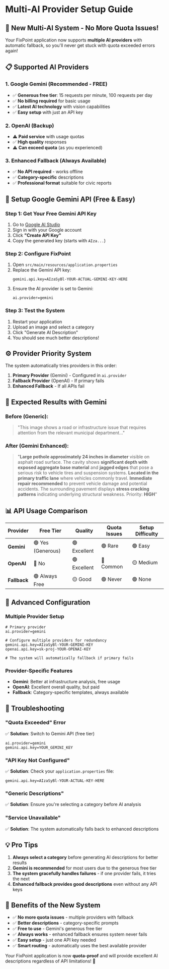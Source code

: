 # Multi-AI Provider Setup Guide

## 🚀 **New Multi-AI System - No More Quota Issues!**

Your FixPoint application now supports **multiple AI providers** with automatic fallback, so you'll never get stuck with quota exceeded errors again!

## **📋 Supported AI Providers**

### **1. Google Gemini (Recommended - FREE)**
- ✅ **Generous free tier**: 15 requests per minute, 100 requests per day
- ✅ **No billing required** for basic usage
- ✅ **Latest AI technology** with vision capabilities
- ✅ **Easy setup** with just an API key

### **2. OpenAI (Backup)**
- ⚠️ **Paid service** with usage quotas
- ✅ **High quality** responses
- ⚠️ **Can exceed quota** (as you experienced)

### **3. Enhanced Fallback (Always Available)**
- ✅ **No API required** - works offline
- ✅ **Category-specific** descriptions
- ✅ **Professional format** suitable for civic reports

## **🔑 Setup Google Gemini API (Free & Easy)**

### **Step 1: Get Your Free Gemini API Key**
1. Go to [Google AI Studio](https://makersuite.google.com/app/apikey)
2. Sign in with your Google account
3. Click **"Create API Key"**
4. Copy the generated key (starts with `AIza...`)

### **Step 2: Configure FixPoint**
1. Open `src/main/resources/application.properties`
2. Replace the Gemini API key:
   ```properties
   gemini.api.key=AIzaSyBl-YOUR-ACTUAL-GEMINI-KEY-HERE
   ```
3. Ensure the AI provider is set to Gemini:
   ```properties
   ai.provider=gemini
   ```

### **Step 3: Test the System**
1. Restart your application
2. Upload an image and select a category
3. Click "Generate AI Description"
4. You should see much better descriptions!

## **⚙️ Provider Priority System**

The system automatically tries providers in this order:

1. **Primary Provider** (Gemini) - Configured in `ai.provider`
2. **Fallback Provider** (OpenAI) - If primary fails
3. **Enhanced Fallback** - If all APIs fail

## **🎯 Expected Results with Gemini**

### **Before (Generic):**
> "This image shows a road or infrastructure issue that requires attention from the relevant municipal department..."

### **After (Gemini Enhanced):**
> "**Large pothole approximately 24 inches in diameter** visible on asphalt road surface. The cavity shows **significant depth with exposed aggregate base material** and **jagged edges** that pose a serious risk to vehicle tires and suspension systems. **Located in the primary traffic lane** where vehicles commonly travel. **Immediate repair recommended** to prevent vehicle damage and potential accidents. The surrounding pavement displays **stress cracking patterns** indicating underlying structural weakness. Priority: **HIGH**"

## **📊 API Usage Comparison**

| **Provider** | **Free Tier** | **Quality** | **Quota Issues** | **Setup Difficulty** |
|--------------|---------------|-------------|------------------|---------------------|
| **Gemini** | 🟢 Yes (Generous) | 🟢 Excellent | 🟢 Rare | 🟢 Easy |
| **OpenAI** | 🔴 No | 🟢 Excellent | 🔴 Common | 🟡 Medium |
| **Fallback** | 🟢 Always Free | 🟡 Good | 🟢 Never | 🟢 None |

## **🔧 Advanced Configuration**

### **Multiple Provider Setup**
```properties
# Primary provider
ai.provider=gemini

# Configure multiple providers for redundancy
gemini.api.key=AIzaSyBl-YOUR-GEMINI-KEY
openai.api.key=sk-proj-YOUR-OPENAI-KEY

# The system will automatically fallback if primary fails
```

### **Provider-Specific Features**
- **Gemini**: Better at infrastructure analysis, free usage
- **OpenAI**: Excellent overall quality, but paid
- **Fallback**: Category-specific templates, always available

## **🚨 Troubleshooting**

### **"Quota Exceeded" Error**
✅ **Solution**: Switch to Gemini API (free tier)
```properties
ai.provider=gemini
gemini.api.key=YOUR_GEMINI_KEY
```

### **"API Key Not Configured"**
✅ **Solution**: Check your `application.properties` file:
```properties
gemini.api.key=AIzaSyBl-YOUR-ACTUAL-KEY-HERE
```

### **"Generic Descriptions"**
✅ **Solution**: Ensure you're selecting a category before AI analysis

### **"Service Unavailable"**
✅ **Solution**: The system automatically falls back to enhanced descriptions

## **💡 Pro Tips**

1. **Always select a category** before generating AI descriptions for better results
2. **Gemini is recommended** for most users due to the generous free tier
3. **The system gracefully handles failures** - if one provider fails, it tries the next
4. **Enhanced fallback provides good descriptions** even without any API keys

## **🎉 Benefits of the New System**

- ✅ **No more quota issues** - multiple providers with fallback
- ✅ **Better descriptions** - category-specific prompts
- ✅ **Free to use** - Gemini's generous free tier
- ✅ **Always works** - enhanced fallback ensures system never fails
- ✅ **Easy setup** - just one API key needed
- ✅ **Smart routing** - automatically uses the best available provider

Your FixPoint application is now **quota-proof** and will provide excellent AI descriptions regardless of API limitations! 🚀
